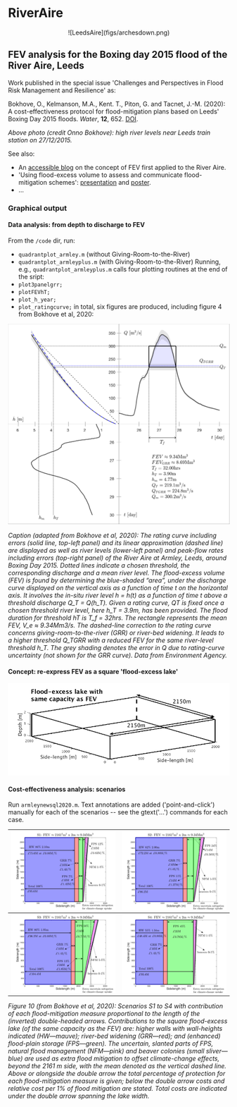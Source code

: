 # RiverAire

<p align="center">
![LeedsAire](figs/archesdown.png)
</p>

## FEV analysis for the Boxing day 2015 flood of the River Aire, Leeds

Work published in the special issue 'Challenges and Perspectives in Flood Risk Management and Resilience' as: 

Bokhove, O., Kelmanson, M.A., Kent. T., Piton, G. and Tacnet, J.-M. (2020): A cost-effectiveness protocol for flood-mitigation plans based on Leeds' Boxing Day 2015 floods. *Water*, **12**, 652. [DOI](https://doi.org/10.3390/w12030652).

*Above photo (credit Onno Bokhove): high river levels near Leeds train station on 27/12/2015.*

See also:
* An [accessible blog](https://research.reading.ac.uk/dare/2018/09/27/using-flood-excess-volume-to-quantify-and-communicate-flood-mitigation-schemes/) on the concept of FEV first applied to the River Aire.
* 'Using flood-excess volume to assess and communicate flood-mitigation schemes': [presentation](http://www1.maths.leeds.ac.uk/~amttk/files/leedskyoto.pdf) and [poster](http://www1.maths.leeds.ac.uk/~amttk/files/INI_sept2018.pdf). 
* ...

### Graphical output 
#### Data analysis: from depth to discharge to FEV
From the ```/code``` dir, run: 
 * ```quadrantplot_armley.m``` (without Giving-Room-to-the-River)
 * ```quadrantplot_armleyplus.m``` (with Giving-Room-to-the-River)
Running, e.g., ```quadrantplot_armleyplus.m``` calls four plotting routines at the end of the sript:
 * ```plot3panelgrr;```
 * ```plotFEVhT;```
 * ```plot_h_year;```
 * ```plot_ratingcurve;```
in total, six figures are produced, including figure 4 from Bokhove et al, 2020:

![3panel](figs/armley_3panel_errGRR.png)

*Caption (adapted from Bokhove et al, 2020): The rating curve including errors (solid line, top-left panel) and its linear approximation (dashed line) are displayed as well as river levels (lower-left panel) and peak-flow rates including errors (top-right panel) of the River Aire at Armley, Leeds, around Boxing Day 2015. Dotted lines indicate a chosen threshold, the corresponding discharge and a mean river level. The flood-excess volume (FEV) is found by determining the blue-shaded “area”, under the discharge curve displayed on the vertical axis as a function of time t on the horizontal axis. It involves the in-situ river level h = h(t) as a function of time t above a threshold discharge Q_T = Q(h_T). Given a rating curve, QT is fixed once a chosen threshold river level, here h_T = 3.9m, has been provided. The flood duration for threshold hT is T_f = 32hrs. The rectangle represents the mean FEV, V_e ≈ 9.34Mm3/s. The dashed-line correction to the rating curve concerns giving-room-to-the-river (GRR) or river-bed widening. It leads to a higher threshold Q_TGRR with a reduced FEV for the same river-level threshold h_T. The grey shading denotes the error in Q due to rating-curve uncertainty (not shown for the GRR curve). Data from Environment Agency.*

#### Concept: re-express FEV as a square 'flood-excess lake'
![FEL](figs/FEL.png)


#### Cost-effectiveness analysis: scenarios
Run ```armleynewsql2020.m```. Text annotations are added ('point-and-click') manually for each of the scenarios -- see the gtext('...') commands for each case.

![S1](figs/S1armgrrv3.jpg) | ![S2](figs/S2armgrrv3.jpg)
:-------------------------:|:-------------------------:
![S3](figs/S3armgrrv3.jpg) | ![S4](figs/S4armgrrv3.jpg)

*Figure 10 (from Bokhove et al, 2020): Scenarios S1 to S4 with contribution of each flood-mitigation measure proportional to the length of the (inverted) double-headed arrows. Contributions to the square flood-excess lake (of the same capacity as the FEV) are: higher walls with wall-heights indicated (HW—mauve); river-bed widening (GRR—red); and (enhanced) flood-plain storage (FPS—green). The uncertain, slanted parts of FPS, natural flood management (NFM—pink) and beaver colonies (small sliver—blue) are used as extra flood mitigation to offset climate-change effects, beyond the 2161 m side, with the mean denoted as the vertical dashed line. Above or alongside the double arrow the total percentage of protection for each flood-mitigation measure is given; below the double arrow costs and relative cost per 1% of flood mitigation are stated. Total costs are indicated under the double arrow spanning the lake width.*
